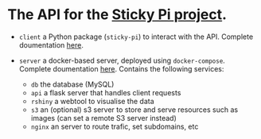 # The API for the [Sticky Pi project](https://sticky-pi.github.io).


* `client` a Python package (`sticky-pi`) to interact with the API. Complete doumentation [here](https://sticky-pi.github.io/client).

* `server` a docker-based server, deployed using `docker-compose`. Complete doumentation [here](https://sticky-pi.github.io/server). Contains the following services:
  * `db` the database (MySQL)
  * `api` a flask server that handles client requests
  * `rshiny` a webtool to visualise the data
  * `s3` an (optional) s3 server to store and serve resources such as images (can set a remote S3 server instead)
  * `nginx` an server to route trafic, set subdomains, etc


